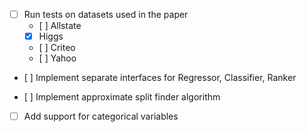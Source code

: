 - [ ] Run tests on datasets used in the paper
    - [ ] Allstate
    - [x] Higgs
    - [ ] Criteo
    - [ ] Yahoo

- [ ] Implement separate interfaces for Regressor, Classifier, Ranker

- [ ] Implement approximate split finder algorithm

- [ ] Add support for categorical variables
